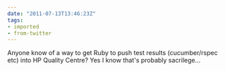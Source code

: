 ```yaml
---
date: "2011-07-13T13:46:23Z"
tags:
- imported
- from-twitter
---
```

Anyone know of a way to get Ruby to push test results \(cucumber/rspec etc) into HP Quality Centre? Yes I know that's probably sacrilege...
